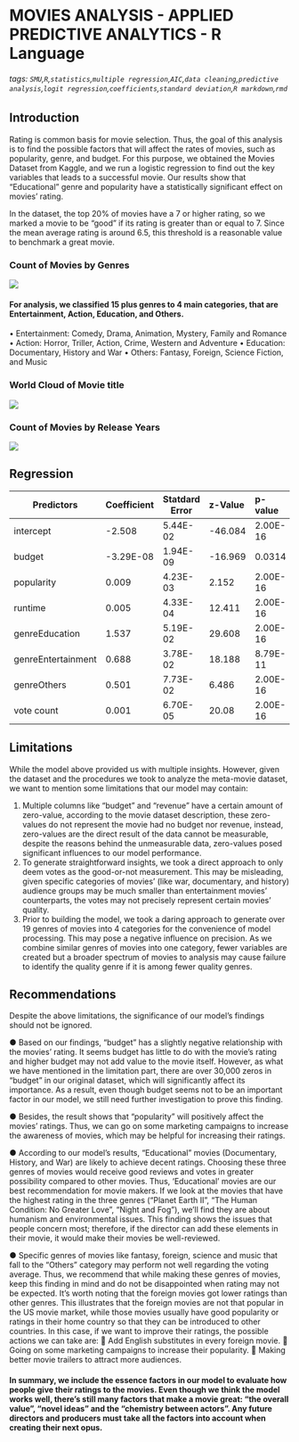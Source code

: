 # MOVIES ANALYSIS - APPLIED PREDICTIVE ANALYTICS - R Language
###### tags: `SMU`,`R`,`statistics`,`multiple regression`,`AIC`,`data cleaning`,`predictive analysis`,`logit regression`,`coefficients`,`standard deviation`,`R markdown`,`rmd`
## Introduction

Rating is common basis for movie selection. Thus, the goal of this analysis is to find the possible factors that will affect the rates of movies, such as popularity, genre, and budget. For this purpose, we obtained the Movies Dataset from Kaggle, and we run a logistic regression to find out the key variables that leads to a successful movie. Our results show that “Educational” genre and popularity have a statistically significant effect on movies’ rating.

In the dataset, the top 20% of movies have a 7 or higher rating, so we marked a movie to be “good” if its rating is greater than or equal to 7. Since the mean average rating is around 6.5, this threshold is a reasonable value to benchmark a great movie. 

### Count of Movies by Genres
![](https://i.imgur.com/nAn0wA4.png)
#### For analysis, we classified 15 plus genres to 4 main categories, that are Entertainment, Action, Education, and Others.
•	Entertainment: Comedy, Drama, Animation, Mystery, Family and Romance
•	Action: Horror, Triller, Action, Crime, Western and Adventure
•	Education: Documentary, History and War
•	Others: Fantasy, Foreign, Science Fiction, and Music


### World Cloud of Movie title
![](https://i.imgur.com/LsAC75N.png)

### Count of Movies by Release Years
![](https://i.imgur.com/NDOX0u7.png)

## Regression



| Predictors         | Coefficient | Statdard Error | z-Value | p-value  |
| ------------------ |:----------- | -------------- |:------- |:-------- |
| intercept          | -2.508      | 5.44E-02       | -46.084 | 2.00E-16 |
| budget             | -3.29E-08   | 1.94E-09       | -16.969 | 0.0314   |
| popularity         | 0.009       | 4.23E-03       | 2.152   | 2.00E-16 |
| runtime            | 0.005       | 4.33E-04       | 12.411  | 2.00E-16 |
| genreEducation     | 1.537       | 5.19E-02       | 29.608  | 2.00E-16 |
| genreEntertainment | 0.688       | 3.78E-02       | 18.188  | 8.79E-11 |
| genreOthers        | 0.501       | 7.73E-02       | 6.486   | 2.00E-16 |
| vote count         | 0.001       | 6.70E-05       | 20.08   | 2.00E-16 |

## Limitations
While the model above provided us with multiple insights. However, given the dataset and the procedures we took to analyze the meta-movie dataset, we want to mention some limitations that our model may contain:
1.	Multiple columns like “budget” and “revenue” have a certain amount of zero-value, according to the movie dataset description, these zero-values do not represent the movie had no budget nor revenue, instead, zero-values are the direct result of the data cannot be measurable, despite the reasons behind the unmeasurable data, zero-values posed significant influences to our model performance.
2.	To generate straightforward insights, we took a direct approach to only deem votes as the good-or-not measurement. This may be misleading, given specific categories of movies’ (like war, documentary, and history) audience groups may be much smaller than entertainment movies’ counterparts, the votes may not precisely represent certain movies’ quality.
3.	Prior to building the model, we took a daring approach to generate over 19 genres of movies into 4 categories for the convenience of model processing. This may pose a negative influence on precision. As we combine similar genres of movies into one category, fewer variables are created but a broader spectrum of movies to analysis may cause failure to identify the quality genre if it is among fewer quality genres.


## Recommendations
Despite the above limitations, the significance of our model’s findings should not be ignored.

●	Based on our findings, “budget” has a slightly negative relationship with the movies’ rating. It seems budget has little to do with the movie’s rating and higher budget may not add value to the movie itself. However, as what we have mentioned in the limitation part, there are over 30,000 zeros in “budget” in our original dataset, which will significantly affect its importance. As a result, even though budget seems not to be an important factor in our model, we still need further investigation to prove this finding.

●	Besides, the result shows that “popularity” will positively affect the movies’ ratings. Thus, we can go on some marketing campaigns to increase the awareness of movies, which may be helpful for increasing their ratings.

●	According to our model’s results, “Educational” movies (Documentary, History, and War) are likely to achieve decent ratings. Choosing these three genres of movies would receive good reviews and votes in greater possibility compared to other movies. Thus, ‘Educational’ movies are our best recommendation for movie makers. If we look at the movies that have the highest rating in the three genres (“Planet Earth II”, “The Human Condition: No Greater Love”, “Night and Fog”), we’ll find they are about humanism and environmental issues. This finding shows the issues that people concern most; therefore, if the director can add these elements in their movie, it would make their movies be well-reviewed. 

●	Specific genres of movies like fantasy, foreign, science and music that fall to the “Others” category may perform not well regarding the voting average. Thus, we recommend that while making these genres of movies, keep this finding in mind and do not be disappointed when rating may not be expected. It’s worth noting that the foreign movies got lower ratings than other genres. This illustrates that the foreign movies are not that popular in the US movie market, while those movies usually have good popularity or ratings in their home country so that they can be introduced to other countries. In this case, if we want to improve their ratings, the possible actions we can take are:
	Add English substitutes in every foreign movie.
	Going on some marketing campaigns to increase their popularity.
	Making better movie trailers to attract more audiences.

#### In summary, we include the essence factors in our model to evaluate how people give their ratings to the movies. Even though we think the model works well, there’s still many factors that make a movie great: “the overall value”, “novel ideas” and the “chemistry between actors”. Any future directors and producers must take all the factors into account when creating their next opus. 
